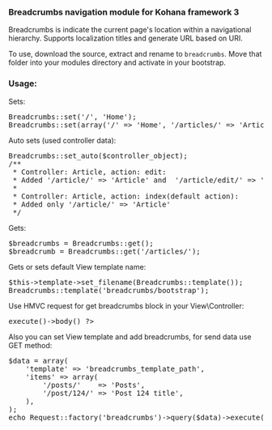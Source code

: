 ### Breadcrumbs navigation module for Kohana framework 3

Breadcrumbs is indicate the current page's location within a navigational hierarchy.
Supports localization titles and generate URL based on URI.

To use, download the source, extract and rename to `breadcrumbs`. 
Move that folder into your modules directory and activate in your bootstrap.

### Usage:

Sets:
<pre>
Breadcrumbs::set('/', 'Home');
Breadcrumbs::set(array('/' => 'Home', '/articles/' => 'Articles'));
</pre>

Auto sets (used controller data):
<pre>
Breadcrumbs::set_auto($controller_object);
/** 
 * Controller: Article, action: edit:
 * Added '/article/' => 'Article' and  '/article/edit/' => 'Edit'
 * 
 * Controller: Article, action: index(default action):
 * Added only '/article/' => 'Article'
 */
</pre>

Gets:
<pre>
$breadcrumbs = Breadcrumbs::get();
$breadcrumb = Breadcrumbs::get('/articles/');
</pre>

Gets or sets default View template name:
<pre>
$this->template->set_filename(Breadcrumbs::template());
Breadcrumbs::template('breadcrumbs/bootstrap');
</pre>

Use HMVC request for get breadcrumbs block in your View\Controller:
<pre>
<?php echo Request::factory('breadcrumbs')->execute()->body() ?>
</pre>
Also you can set View template and add breadcrumbs, for send data use GET method:
<pre>
$data = array(
	'template' => 'breadcrumbs_template_path',
	'items' => array(
		'/posts/'    => 'Posts',
		'/post/124/' => 'Post 124 title',
	),
);
echo Request::factory('breadcrumbs')->query($data)->execute()->body();
</pre>